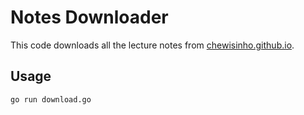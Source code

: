 # Notes Downloader

This code downloads all the lecture notes from
[chewisinho.github.io](https://chewisinho.github.io/#page-top).

## Usage
`go run download.go`
